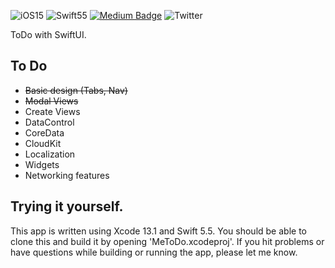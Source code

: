 <!-- <p align="center">
    <img src="https://img.shields.io/badge/iOS-15.0+-blue.svg" />
    <img src="https://img.shields.io/badge/Swift-5.5-brightgreen.svg" />
    <a href="https://twitter.com/naolin_dev">
        <img src="https://img.shields.io/badge/Twitter-@naolin_dev-lightgrey.svg?style=flat" alt="Twitter: @naolin_dev" />
    </a>
</p> -->
![iOS15](https://img.shields.io/badge/iOS-15.0+-blue.svg)
![Swift55](https://img.shields.io/badge/Swift-5.5-brightgreen.svg)
[![Medium Badge](http://img.shields.io/badge/-Medium-12100E?style=flat&logo=medium&link=naolin.medium.com)](https://naolin.medium.com)
![Twitter](https://img.shields.io/twitter/url?style=social&url=https%3A%2F%2Ftwitter.com%2Fnaolin_dev)

ToDo with SwiftUI.

## To Do
* ~~Basic design (Tabs, Nav)~~
* ~~Modal Views~~
* Create Views
* DataControl
* CoreData
* CloudKit
* Localization
* Widgets
* Networking features



## Trying it yourself.

This app is written using Xcode 13.1 and Swift 5.5. 
You should be able to clone this and build it by opening 'MeToDo.xcodeproj'.
If you hit problems or have questions while building or running the app, please let me know.

